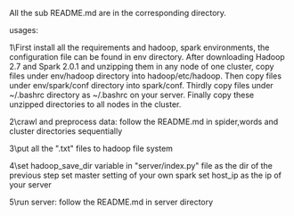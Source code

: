All the sub README.md are in the corresponding directory.  

usages:

1\First install all the requirements and hadoop, spark environments, the configuration file can be found in env directory. After downloading Hadoop 2.7 and Spark 2.0.1 and unzipping them in any node of one cluster, copy files under env/hadoop directory into hadoop/etc/hadoop. Then copy files under env/spark/conf directory into spark/conf. Thirdly copy files under ~/.bashrc directory as ~/.bashrc on your server. Finally copy these unzipped directories to all nodes in the cluster.

2\crawl and preprocess data: follow the README.md in spider,words and cluster directories sequentially 

3\put all the ".txt" files to hadoop file system

4\set hadoop_save_dir variable in "server/index.py" file as the dir of the previous step
   set master setting of your own spark
   set host_ip as the ip of your server

5\run server: follow the README.md in server directory
